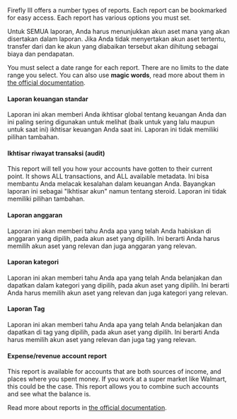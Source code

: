 Firefly III offers a number types of reports. Each report can be bookmarked for easy access. Each report has various options you must set.

Untuk SEMUA laporan, Anda harus menunjukkan akun aset mana yang akan disertakan dalam laporan. Jika Anda tidak menyertakan akun aset tertentu, transfer dari dan ke akun yang diabaikan tersebut akan dihitung sebagai biaya dan pendapatan.

You must select a date range for each report. There are no limits to the date range you select. You can also use **magic words**, read more about them in [the official documentation](https://firefly-iii.readthedocs.io/en/latest/advanced/reports.html).

#### Laporan keuangan standar

Laporan ini akan memberi Anda ikhtisar global tentang keuangan Anda dan ini paling sering digunakan untuk melihat (baik untuk yang lalu maupun untuk saat ini) ikhtisar keuangan Anda saat ini. Laporan ini tidak memiliki pilihan tambahan.

#### Ikhtisar riwayat transaksi (audit)

This report will tell you how your accounts have gotten to their current point. It shows ALL transactions, and ALL available metadata. Ini bisa membantu Anda melacak kesalahan dalam keuangan Anda. Bayangkan laporan ini sebagai "Ikhtisar akun" namun tentang steroid. Laporan ini tidak memiliki pilihan tambahan.

#### Laporan anggaran

Laporan ini akan memberi tahu Anda apa yang telah Anda habiskan di anggaran yang dipilih, pada akun aset yang dipilih. Ini berarti Anda harus memilih akun aset yang relevan dan juga anggaran yang relevan.

#### Laporan kategori

Laporan ini akan memberi tahu Anda apa yang telah Anda belanjakan dan dapatkan dalam kategori yang dipilih, pada akun aset yang dipilih. Ini berarti Anda harus memilih akun aset yang relevan dan juga kategori yang relevan.

#### Laporan Tag

Laporan ini akan memberi tahu Anda apa yang telah Anda belanjakan dan dapatkan di tag yang dipilih, pada akun aset yang dipilih. Ini berarti Anda harus memilih akun aset yang relevan dan juga tag yang relevan.

#### Expense/revenue account report

This report is available for accounts that are both sources of income, and places where you spent money. If you work at a super market like Walmart, this could be the case. This report allows you to combine such accounts and see what the balance is.

Read more about reports in [the official documentation](https://firefly-iii.readthedocs.io/en/latest/advanced/reports.html).